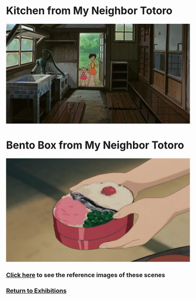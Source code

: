# Kitchen from My Neighbor Totoro

![Kitchen Totoro](kitchen-totoro.webp)

# Bento Box from My Neighbor Totoro
![Food Totoro](totoro-food.jpeg)

### [Click here](https://github.com/mollyjones2023/ghibli-simulacrum/blob/main/2-ghibli-grand-warehouse/1-exhibitions/kitchen-bento.md) to see the reference images of these scenes
### [Return to Exhibitions](https://github.com/mollyjones2023/ghibli-simulacrum/blob/main/2-ghibli-grand-warehouse/1-exhibitions/exhibitions.md)
